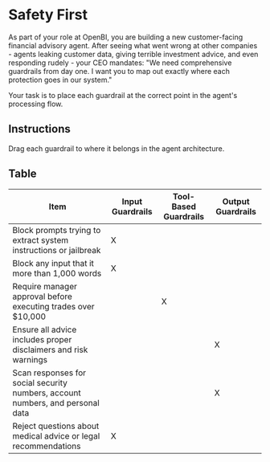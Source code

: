 # Safety First
As part of your role at OpenBI, you are building a new customer-facing financial advisory agent. After seeing what went wrong at other companies - agents leaking customer data, giving terrible investment advice, and even responding rudely - your CEO mandates: "We need comprehensive guardrails from day one. I want you to map out exactly where each protection goes in our system."

Your task is to place each guardrail at the correct point in the agent's processing flow.

## Instructions
Drag each guardrail to where it belongs in the agent architecture.

## Table
|Item|Input Guardrails|Tool-Based Guardrails|Output Guardrails|
|---|---|---|---|
|Block prompts trying to extract system instructions or jailbreak|X| | |
|Block any input that it more than 1,000 words|X| | |
|Require manager approval before executing trades over $10,000| |X| |
|Ensure all advice includes proper disclaimers and risk warnings| | |X|
|Scan responses for social security numbers, account numbers, and personal data| | |X|
|Reject questions about medical advice or legal recommendations|X| | |
